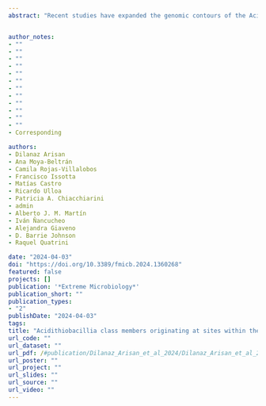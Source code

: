 ```yaml
---
abstract: "Recent studies have expanded the genomic contours of the Acidithiobacillia, highlighting important lacunae in our comprehension of the phylogenetic space occupied by certain lineages of the class. One such lineage is ‘Igneacidithiobacillus’, a novel genus-level taxon, represented by ‘Igneacidithiobacillus copahuensis’ VAN18-1T as its type species, along with two other uncultivated metagenome-assembled genomes (MAGs) originating from geothermally active sites across the Pacific Ring of Fire. In this study, we investigate the genetic and genomic diversity, and the distribution patterns of several uncharacterized Acidithiobacillia class strains and sequence clones, which are ascribed to the same 16S rRNA gene sequence clade. By digging deeper into this data and contributing to novel MAGs emerging from environmental studies in tectonically active locations, the description of this novel genus has been consolidated. Using state-of-the-art genomic taxonomy methods, we added to already recognized taxa, an additional four novel Candidate (Ca.) species, including ‘Ca. Igneacidithiobacillus chanchocoensis’ (mCHCt20-1TS), ‘Igneacidithiobacillus siniensis’ (S30A2T), ‘Ca. Igneacidithiobacillus taupoensis’ (TVZ-G3 TS), and ‘Ca. Igneacidithiobacillus waiarikiensis’ (TVZ-G4 TS). Analysis of published data on the isolation, enrichment, cultivation, and preliminary microbiological characterization of several of these unassigned or misassigned strains, along with the type species of the genus, plus the recoverable environmental data from metagenomic studies, allowed us to identify habitat preferences of these taxa. Commonalities and lineage-specific adaptations of the seven species of the genus were derived from pangenome analysis and comparative genomic metabolic reconstruction. The findings emerging from this study lay the groundwork for further research on the ecology, evolution, and biotechnological potential of the novel genus ‘Igneacidithiobacillus’."


author_notes:
- ""
- ""
- ""
- ""
- ""
- ""
- ""
- ""
- ""
- ""
- ""
- ""
- Corresponding

authors:
- Dilanaz Arisan
- Ana Moya-Beltrán
- Camila Rojas-Villalobos
- Francisco Issotta
- Matías Castro
- Ricardo Ulloa
- Patricia A. Chiacchiarini
- admin
- Alberto J. M. Martín
- Iván Ñancucheo
- Alejandra Giaveno
- D. Barrie Johnson
- Raquel Quatrini

date: "2024-04-03"
doi: "https://doi.org/10.3389/fmicb.2024.1360268"
featured: false
projects: []
publication: '*Extreme Microbiology*'
publication_short: ""
publication_types:
- "2"
publishDate: "2024-04-03"
tags:
title: "Acidithiobacillia class members originating at sites within the Pacific Ring of Fire and other tectonically active locations and description of the novel genus ‘Igneacidithiobacillus’"
url_code: ""
url_dataset: ""
url_pdf: /#publication/Dilanaz_Arisan_et_al_2024/Dilanaz_Arisan_et_al_2024.pdf
url_poster: ""
url_project: ""
url_slides: ""
url_source: ""
url_video: ""
---
```


